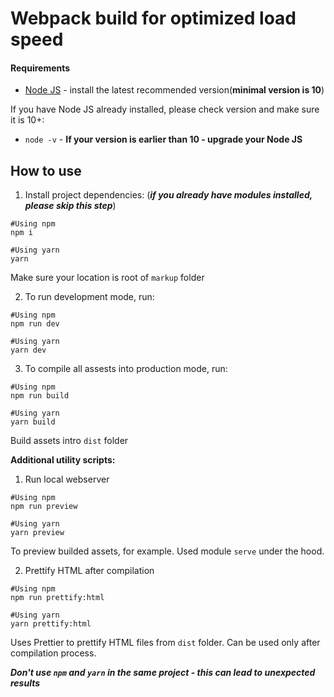 # Webpack build for optimized load speed

#### Requirements

* [Node JS](https://nodejs.org/) - install the latest recommended version(**minimal version is 10**)

If you have Node JS already installed, please check version and make sure it is 10+:
* `node -v` - **If your version is earlier than 10 - upgrade your Node JS**

## How to use

1. Install project dependencies: (**_if you already have modules installed, please skip this step_**)
```
#Using npm
npm i

#Using yarn
yarn
```
Make sure your location is root of `markup` folder

2.  To run development mode, run:
```
#Using npm
npm run dev

#Using yarn
yarn dev
```

3.  To compile all assests into production mode, run:
```
#Using npm
npm run build

#Using yarn
yarn build
```
Build assets intro `dist` folder

**Additional utility scripts:**

1. Run local webserver
```
#Using npm
npm run preview

#Using yarn
yarn preview
```
To preview builded assets, for example. Used module `serve` under the hood.

2. Prettify HTML after compilation
```
#Using npm
npm run prettify:html

#Using yarn
yarn prettify:html
```
Uses Prettier to prettify HTML files from `dist` folder. Can be used only after compilation process.

**_Don't use `npm` and `yarn` in the same project - this can lead to unexpected results_**
